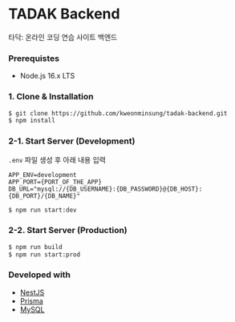 # TADAK Backend

타닥: 온라인 코딩 연습 사이트 백엔드

### Prerequistes

- Node.js 16.x LTS

### 1. Clone & Installation

```bash
$ git clone https://github.com/kweonminsung/tadak-backend.git
$ npm install
```

### 2-1. Start Server (Development)

`.env` 파일 생성 후 아래 내용 입력

```
APP_ENV=development
APP_PORT={PORT_OF_THE_APP}
DB_URL="mysql://{DB_USERNAME}:{DB_PASSWORD}@{DB_HOST}:{DB_PORT}/{DB_NAME}"
```

```bash
$ npm run start:dev
```

### 2-2. Start Server (Production)

```bash
$ npm run build
$ npm run start:prod
```

### Developed with

- [NestJS](https://nestjs.com/)
- [Prisma](https://www.prisma.io/)
- [MySQL](https://www.mysql.com/)
